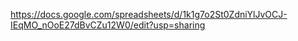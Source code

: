 https://docs.google.com/spreadsheets/d/1k1g7o2St0ZdniYlJvOCJ-IEqMO_nOoE27dBvCZu12W0/edit?usp=sharing
